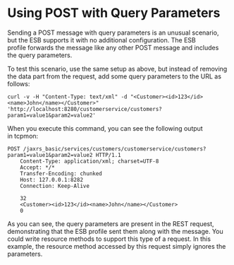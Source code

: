 # Using POST with Query Parameters

Sending a POST message with query parameters is an unusual scenario, but
the ESB supports it with no additional configuration. The ESB
profile forwards the message like any other POST message and includes
the query parameters.

To test this scenario, use the same setup as above, but instead of
removing the data part from the request, add some query parameters to
the URL as follows:

`curl -v -H "Content-Type: text/xml" -d "<Customer><id>123</id><name>John</name></Customer>" 'http://localhost:8280/customerservice/customers?param1=value1&param2=value2'`

When you execute this command, you can see the following output in tcpmon:

```
POST /jaxrs_basic/services/customers/customerservice/customers?param1=value1&param2=value2 HTTP/1.1
    Content-Type: application/xml; charset=UTF-8
    Accept: */*
    Transfer-Encoding: chunked
    Host: 127.0.0.1:8282
    Connection: Keep-Alive
     
    32
    <Customer><id>123</id><name>John</name></Customer>
    0
```

As you can see, the query parameters are present in the REST request, demonstrating that the ESB profile sent them along with the message. You could write resource methods to support this type of a request. In this example, the resource method accessed by this request simply ignores the parameters.